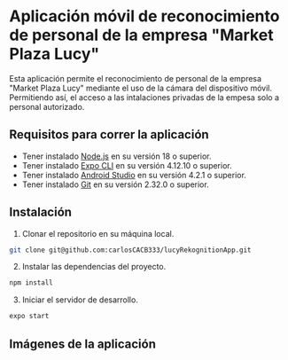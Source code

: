 # Aplicación móvil de reconocimiento de personal de la empresa "Market Plaza Lucy"

Esta aplicación permite el reconocimiento de personal de la empresa "Market Plaza Lucy" mediante el uso de la cámara del dispositivo móvil. Permitiendo así, el acceso a las intalaciones privadas de la empesa solo a personal autorizado.

## Requisitos para correr la aplicación

- Tener instalado [Node.js](https://nodejs.org/es/) en su versión 18 o superior.
- Tener instalado [Expo CLI](https://docs.expo.io/workflow/expo-cli/) en su versión 4.12.10 o superior.
- Tener instalado [Android Studio](https://developer.android.com/studio) en su versión 4.2.1 o superior.
- Tener instalado [Git](https://git-scm.com/) en su versión 2.32.0 o superior.

## Instalación

1. Clonar el repositorio en su máquina local.

```bash
git clone git@github.com:carlosCACB333/lucyRekognitionApp.git
```

2. Instalar las dependencias del proyecto.

```bash
npm install
```

3. Iniciar el servidor de desarrollo.

```bash
expo start
```

## Imágenes de la aplicación
